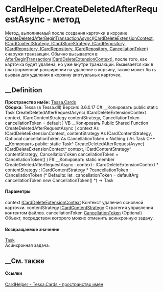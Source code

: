 # CardHelper.CreateDeletedAfterRequestAsync - метод
Метод, выполняемый после создания карточки в корзине
[CreateDeletedAfterBeginTransactionAsync(ICardDeleteExtensionContext,
ICardContentStrategy, ICardStoreStrategy, ICardRepository, ICardRepository,
ICardRepository, ICardRepository,
CancellationToken)](M_Tessa_Cards_CardHelper_CreateDeletedAfterBeginTransactionAsync.htm)
снаружи транзакции. Обычно вызывается в
[AfterBeginTransaction(ICardDeleteExtensionContext)](M_Tessa_Cards_Extensions_ICardDeleteExtension_AfterBeginTransaction.htm),
после того, как карточка будет удалена, но уже внутри транзакции. Вызывается
как в платформенной расширении на удаление в корзину, также может быть вызван
для удаления в корзину виртуальных карточек.
## __Definition
 **Пространство имён:** [Tessa.Cards](N_Tessa_Cards.htm)  
 **Сборка:** Tessa (в Tessa.dll) Версия: 3.6.0.17
C# __Копировать
     public static Task CreateDeletedAfterRequestAsync(
    	ICardDeleteExtensionContext context,
    	ICardContentStrategy contentStrategy,
    	CancellationToken cancellationToken = default
    )
VB __Копировать
     Public Shared Function CreateDeletedAfterRequestAsync ( 
    	context As ICardDeleteExtensionContext,
    	contentStrategy As ICardContentStrategy,
    	Optional cancellationToken As CancellationToken = Nothing
    ) As Task
C++ __Копировать
     public:
    static Task^ CreateDeletedAfterRequestAsync(
    	ICardDeleteExtensionContext^ context, 
    	ICardContentStrategy^ contentStrategy, 
    	CancellationToken cancellationToken = CancellationToken()
    )
F# __Копировать
     static member CreateDeletedAfterRequestAsync : 
            context : ICardDeleteExtensionContext * 
            contentStrategy : ICardContentStrategy * 
            ?cancellationToken : CancellationToken 
    (* Defaults:
            let _cancellationToken = defaultArg cancellationToken new CancellationToken()
    *)
    -> Task 
#### Параметры
context
[ICardDeleteExtensionContext](T_Tessa_Cards_Extensions_ICardDeleteExtensionContext.htm)
    Контекст удаления основной карточки.
contentStrategy
[ICardContentStrategy](T_Tessa_Cards_ComponentModel_ICardContentStrategy.htm)
    Стратегия управления контентом файлов.
cancellationToken
[CancellationToken](https://learn.microsoft.com/dotnet/api/system.threading.cancellationtoken)
(Optional)
    Объект, посредством которого можно отменить асинхронную задачу.
#### Возвращаемое значение
[Task](https://learn.microsoft.com/dotnet/api/system.threading.tasks.task)  
Асинхронная задача.
##  __См. также
#### Ссылки
[CardHelper - ](T_Tessa_Cards_CardHelper.htm)
[Tessa.Cards - пространство имён](N_Tessa_Cards.htm)
